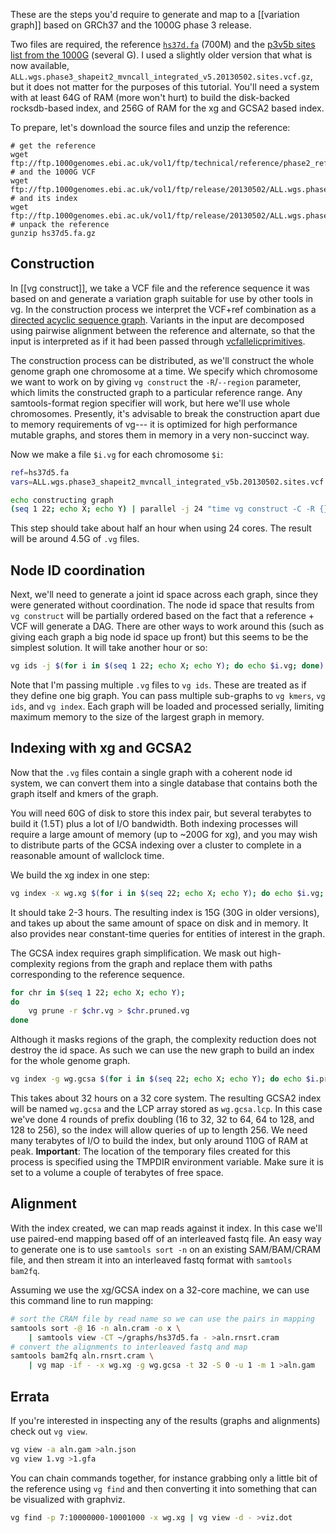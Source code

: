 These are the steps you'd require to generate and map to a [[variation graph]] based on GRCh37 and the 1000G phase 3 release.

Two files are required, the reference [`hs37d.fa`](ftp://ftp.1000genomes.ebi.ac.uk/vol1/ftp/technical/reference/phase2_reference_assembly_sequence/hs37d5.fa.gz) (700M) and the [p3v5b sites list from the 1000G](ftp://ftp.1000genomes.ebi.ac.uk/vol1/ftp/release/20130502/ALL.wgs.phase3_shapeit2_mvncall_integrated_v5b.20130502.sites.vcf.gz) (several G). I used a slightly older version that what is now available, `ALL.wgs.phase3_shapeit2_mvncall_integrated_v5.20130502.sites.vcf.gz`, but it does not matter for the purposes of this tutorial. You'll need a system with at least 64G of RAM (more won't hurt) to build the disk-backed rocksdb-based index, and 256G of RAM for the xg and GCSA2 based index.

To prepare, let's download the source files and unzip the reference:

```shell
# get the reference
wget ftp://ftp.1000genomes.ebi.ac.uk/vol1/ftp/technical/reference/phase2_reference_assembly_sequence/hs37d5.fa.gz
# and the 1000G VCF
wget ftp://ftp.1000genomes.ebi.ac.uk/vol1/ftp/release/20130502/ALL.wgs.phase3_shapeit2_mvncall_integrated_v5b.20130502.sites.vcf.gz
# and its index
wget ftp://ftp.1000genomes.ebi.ac.uk/vol1/ftp/release/20130502/ALL.wgs.phase3_shapeit2_mvncall_integrated_v5b.20130502.sites.vcf.gz.tbi
# unpack the reference
gunzip hs37d5.fa.gz
```

## Construction

In [[vg construct]], we take a VCF file and the reference sequence it was based on and generate a variation graph suitable for use by other tools in vg. In the construction process we interpret the VCF+ref combination as a [directed acyclic sequence graph](https://en.wikipedia.org/wiki/Directed_acyclic_graph). Variants in the input are decomposed using pairwise alignment between the reference and alternate, so that the input is interpreted as if it had been passed through [vcfallelicprimitives](https://github.com/ekg/vcflib#vcfallelicprimitives).

The construction process can be distributed, as we'll construct the whole genome graph one chromosome at a time. We specify which chromosome we want to work on by giving `vg construct` the `-R`/`--region` parameter, which limits the constructed graph to a particular reference range. Any samtools-format region specifier will work, but here we'll use whole chromosomes. Presently, it's advisable to break the construction apart due to memory requirements of vg--- it is optimized for high performance mutable graphs, and stores them in memory in a very non-succinct way.

Now we make a file `$i.vg` for each chromosome `$i`:

```bash
ref=hs37d5.fa
vars=ALL.wgs.phase3_shapeit2_mvncall_integrated_v5b.20130502.sites.vcf.gz

echo constructing graph
(seq 1 22; echo X; echo Y) | parallel -j 24 "time vg construct -C -R {} -r $ref -v $vars -t 1 -m 32 >{}.vg"
```

This step should take about half an hour when using 24 cores. The result will be around 4.5G of `.vg` files.

## Node ID coordination

Next, we'll need to generate a joint id space across each graph, since they were generated without coordination. The node id space that results from `vg construct` will be partially ordered based on the fact that a reference + VCF will generate a DAG. There are other ways to work around this (such as giving each graph a big node id space up front) but this seems to be the simplest solution. It will take another hour or so:

```bash
vg ids -j $(for i in $(seq 1 22; echo X; echo Y); do echo $i.vg; done)
```

Note that I'm passing multiple `.vg` files to `vg ids`. These are treated as if they define one big graph. You can pass multiple sub-graphs to `vg kmers`, `vg ids`, and `vg index`. Each graph will be loaded and processed serially, limiting maximum memory to the size of the largest graph in memory.

## Indexing with xg and GCSA2

Now that the `.vg` files contain a single graph with a coherent node id system, we can convert them into a single database that contains both the graph itself and kmers of the graph.

You will need 60G of disk to store this index pair, but several terabytes to build it (1.5T) plus a lot of I/O bandwidth. Both indexing processes will require a large amount of memory (up to ~200G for xg), and you may wish to distribute parts of the GCSA indexing over a cluster to complete in a reasonable amount of wallclock time.

We build the xg index in one step:

```bash
vg index -x wg.xg $(for i in $(seq 22; echo X; echo Y); do echo $i.vg; done)
```

It should take 2-3 hours. The resulting index is 15G (30G in older versions), and takes up about the same amount of space on disk and in memory. It also provides near constant-time queries for entities of interest in the graph.

The GCSA index requires graph simplification. We mask out high-complexity regions from the graph and replace them with paths corresponding to the reference sequence.

```bash
for chr in $(seq 1 22; echo X; echo Y);
do
    vg prune -r $chr.vg > $chr.pruned.vg
done
```

Although it masks regions of the graph, the complexity reduction does not destroy the id space. As such we can use the new graph to build an index for the whole genome graph.

```bash
vg index -g wg.gcsa $(for i in $(seq 22; echo X; echo Y); do echo $i.pruned.vg; done)
```

This takes about 32 hours on a 32 core system. The resulting GCSA2 index will be named `wg.gcsa` and the LCP array stored as `wg.gcsa.lcp`. In this case we've done 4 rounds of prefix doubling (16 to 32, 32 to 64, 64 to 128, and 128 to 256), so the index will allow queries of up to length 256. We need many terabytes of I/O to build the index, but only around 110G of RAM at peak.  **Important**: The location of the temporary files created for this process is specified using the TMPDIR environment variable. Make sure it is set to a volume a couple of terabytes of free space. 

## Alignment

With the index created, we can map reads against it index. In this case we'll use paired-end mapping based off of an interleaved fastq file. An easy way to generate one is to use `samtools sort -n` on an existing SAM/BAM/CRAM file, and then stream it into an interleaved fastq format with `samtools bam2fq`.

Assuming we use the xg/GCSA index on a 32-core machine, we can use this command line to run mapping:

```bash
# sort the CRAM file by read name so we can use the pairs in mapping
samtools sort -@ 16 -n aln.cram -o x \
    | samtools view -CT ~/graphs/hs37d5.fa - >aln.rnsrt.cram
# convert the alignments to interleaved fastq and map
samtools bam2fq aln.rnsrt.cram \
    | vg map -if - -x wg.xg -g wg.gcsa -t 32 -S 0 -u 1 -m 1 >aln.gam
```

## Errata

If you're interested in inspecting any of the results (graphs and alignments) check out `vg view`.

```bash
vg view -a aln.gam >aln.json
vg view 1.vg >1.gfa
```
You can chain commands together, for instance grabbing only a little bit of the reference using `vg find` and then converting it into something that can be visualized with graphviz.

```bash
vg find -p 7:10000000-10001000 -x wg.xg | vg view -d - >viz.dot
```
